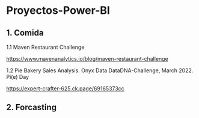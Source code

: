 # Proyectos-Power-BI

## 1. Comida

1.1 Maven Restaurant Challenge

   https://www.mavenanalytics.io/blog/maven-restaurant-challenge

1.2 Pie Bakery Sales Analysis. Onyx Data DataDNA-Challenge, March 2022. Pi(e) Day

   https://expert-crafter-625.ck.page/69165373cc

## 2. Forcasting
